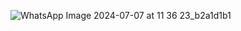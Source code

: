 ![WhatsApp Image 2024-07-07 at 11 36 23_b2a1d1b1](https://github.com/Adityaraj05/LeetCode/assets/118068294/8f28ca6d-23d0-4ff9-8f8a-c72717612d21)
